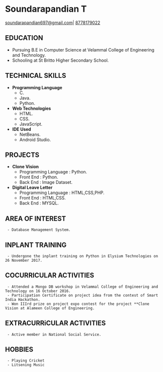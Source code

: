 # Soundarapandian T 
[soundarapandian697@gmail.com](mailto:soundarapandian697@gmail.com)|
[8778179022](tel:8778179022)

## EDUCATION
- Pursuing B.E in Computer Science  at Velammal College of Engineering and Technology.
- Schooling at St Britto Higher Secondary School. 

## TECHNICAL SKILLS
   - **Programming Language**
       - C.
       - Java.
       - Python.
   - **Web Technologies**
       - HTML.
       - CSS.
       - JavaScript.
   - **IDE Used**
       - NetBeans.
       - Android Studio.
## PROJECTS
   - **Clone Vision**
     - Programming Language : Python.
     - Front End : Python.
     - Back  End : Image Dataset.
   - **Digital Leave Letter**
     - Programming Language : HTML,CSS,PHP.
     - Front End : HTML,CSS.
     - Back  End : MYSQL.
## AREA OF INTEREST
     - Database Management System.
## INPLANT TRAINING
     - Undergone the inplant training on Python in Elysium Technologies on 26 November 2017.
        
## COCURRICULAR ACTIVITIES
     - Attended a Mongo DB workshop in Velammal College of Engineering and Technology on 16 October 2016.
     - Participation Certificate on project idea from the contest of Smart India Hackathon.
     - Won IIIrd prize on project expo contest for the project **Clone Vision at Alameen College of Engineering.
## EXTRACURRiCULAR ACTIVITIES
     - Active member in National Social Service.
## HOBBIES
     - Playing Cricket
     - Litsening Music
